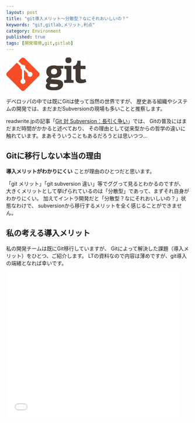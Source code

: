 ```yaml
---
layout: post
title: "git導入メリット〜分散型？なにそれおいしいの？"
keywords: "git,gitlab,メリット,利点"
category: Environment
published: true
tags: [開発環境,git,gitlab]
---
```


![キャッチ](/images/2013-11-24-git.png)

デベロッパの中では既にGitは使って当然の世界ですが、
歴史ある組織やシステムの開発では、まだまだSubversionの現場も多いことと推察します。

readwrite.jpの記事「[Git 対 Subversion：長引く争い](http://readwrite.jp/archives/4492)」では、
Gitの普及にはまだまだ時間がかかると述べており、
その理由として従来型からの哲学の違いに触れています。まあそういうこともあるだろうとは思いつつ…

## Gitに移行しない本当の理由

**導入メリットがわかりにくい** ことが理由のひとつだと思います。

「git メリット」「git subversion 違い」等でググって見るとわかるのですが、
大きくメリットとして挙げられているのは「分散型」であって、まずそれ自身がわかりにくい。
加えてイントラ開発だと「分散型？なにそれおいしいの？」状態なわけで、
subversionから移行するメリットを全く感じることができません。

## 私の考える導入メリット

私の開発チームは既にGit移行していますが、
Gitによって解決した課題（導入メリット）をひとつ、ご紹介します。
LTの資料なので内容は薄めですが、git導入の端緒となれば幸いです。

<iframe src="//www.slideshare.net/slideshow/embed_code/37827048" width="476" height="400" frameborder="0" marginwidth="0" marginheight="0" scrolling="no"></iframe>



